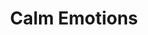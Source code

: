 ---
title: "Calm Emotions"
permalink: /spells/calm-emotions/
tags:
  - Spell
available_for:
  - Bard
  - Cleric
level: "2nd Level"
school: "Enchantment"
range: "60 ft"
area: "20 ft"
shape: "Sphere"
comp:
  - V
  - S
duration: "Up to 1 minute"
concentration: true
attack: "CHA Save"
description: |
  You attempt to suppress strong emotions in a group of people. Each humanoid in a 20-foot-radius sphere centered on a point you choose within range must make a charisma saving throw; a creature can choose to fail this saving throw if it wishes. If a creature fails its saving throw, choose one of the following two effects. You can suppress any effect causing a target to be charmed or frightened. When this spell ends, any suppressed effect resumes, provided that its duration has not expired in the meantime.

  Alternatively, you can make a target indifferent about creatures of your choice that it is hostile toward. This indifference ends if the target is attacked or harmed by a spell or if it witnesses any of its friends being harmed. When the spell ends, the creature becomes hostile again, unless the GM rules otherwise.
excerpt: "You attempt to suppress strong emotions in a group of people."
source: "Basic Rules"
---